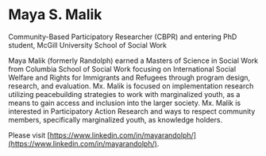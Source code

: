 # Maya S. Malik
Community-Based Participatory Researcher (CBPR) and entering PhD student, McGill University School of Social Work

Maya Malik (formerly Randolph) earned a Masters of Science in Social Work from Columbia School of Social Work focusing on International Social Welfare and Rights for Immigrants and Refugees through program design, research, and evaluation. Mx. Malik is focused on implementation research utilizing peacebuilding strategies to work with marginalized youth, as a means to gain access and inclusion into the larger society. Mx. Malik is interested in Participatory Action Research and ways to respect community members, specifically marginalized youth, as knowledge holders. 

Please visit [https://www.linkedin.com/in/mayarandolph/](https://www.linkedin.com/in/mayarandolph/).
